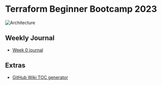 # Terraform Beginner Bootcamp 2023



![Architecture](https://github.com/AforOdoma/terraform-beginner-bootcamp-2023/assets/113310868/82ca7b47-0074-485b-8a09-2e8975bfcea7)


## Weekly Journal
- [Week 0 journal](journal/week0.md)

## Extras
- [GitHub Wiki TOC generator](https://ecotrust-canada.github.io/markdown-toc/)
